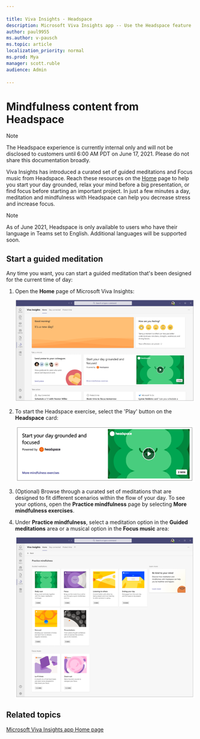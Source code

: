```yaml
---

title: Viva Insights - Headspace 
description: Microsoft Viva Insights app -- Use the Headspace feature
author: paul9955
ms.author: v-pausch
ms.topic: article
localization_priority: normal 
ms.prod: Mya
manager: scott.ruble
audience: Admin

---
```


# Mindfulness content from Headspace

<!-- PUBLISH THE PAS-AM-headspace WORKING BRANCH AT 6:00 AM PDT on June 17, 2021!  -->

<!-- DELETE THE FOLLOWING NOTE BEFORE PUBLISHING THE PAS-AM-headspace WORKING BRANCH TO LIVE!  -->

> [!NOTE]
> The Headspace experience is currently internal only and will not be disclosed to customers until 6:00 AM PDT on June 17, 2021. Please do not share this documentation broadly.

Viva Insights has introduced a curated set of guided meditations and Focus music from Headspace. Reach these resources on the [Home](viva-insights-home.md) page to help you start your day grounded, relax your mind before a big presentation, or find focus before starting an important project. <!-- VERIFY WITH ANJI BUT KEEPING THIS OUT FOR NOW: A Headspace meditation to mindfully wrap up the day will also be integrated into the virtual commute. --> In just a few minutes a day, meditation and mindfulness with Headspace can help you decrease stress and increase focus.

> [!NOTE]
> As of June 2021, Headspace is only available to users who have their language in Teams set to English. Additional languages will be supported soon.  

## Start a guided meditation

Any time you want, you can start a guided meditation that's been designed for the current time of day:

1. Open the **Home** page of Microsoft Viva Insights:

   ![Home page with Headspace](images/home-page-with-headspace.png)

2. To start the Headspace exercise, select the 'Play' button on the **Headspace** card:

   ![Headspace card](images/headspace-card-65.png)

<!-- ![Headspace is running](images/in-headspace.png) -->

3. (Optional) Browse through a curated set of meditations that are designed to fit different scenarios within the flow of your day. To see your options, open the **Practice mindfulness** page by selecting **More mindfulness exercises**.

4. Under **Practice mindfulness**, select a meditation option in the **Guided meditations** area or a musical option in the **Focus music** area:

   ![Mindfulness options is running](images/mindful-options.png)

## Related topics

[Microsoft Viva Insights app Home page](viva-insights-home.md)
